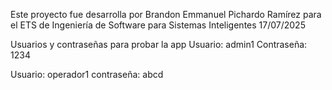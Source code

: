 Este proyecto fue desarrolla por Brandon Emmanuel Pichardo Ramírez para el ETS de Ingeniería de Software para Sistemas Inteligentes 17/07/2025

Usuarios y contraseñas para probar la app
Usuario: admin1
Contraseña: 1234

Usuario: operador1
contraseña: abcd
